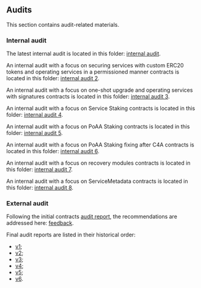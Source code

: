 ## Audits
This section contains audit-related materials.

### Internal audit
The latest internal audit is located in this folder: [internal audit](https://github.com/valory-xyz/autonolas-registries/blob/main/audits/internal).

An internal audit with a focus on securing services with custom ERC20 tokens and operating services in a permissioned manner
contracts is located in this folder: [internal audit 2](https://github.com/valory-xyz/autonolas-registries/blob/main/audits/internal2).

An internal audit with a focus on one-shot upgrade and operating services with signatures
contracts is located in this folder: [internal audit 3](https://github.com/valory-xyz/autonolas-registries/blob/main/audits/internal3).

An internal audit with a focus on Service Staking
contracts is located in this folder: [internal audit 4](https://github.com/valory-xyz/autonolas-registries/blob/main/audits/internal4).

An internal audit with a focus on PoAA Staking
contracts is located in this folder: [internal audit 5](https://github.com/valory-xyz/autonolas-registries/blob/main/audits/internal5).

An internal audit with a focus on PoAA Staking fixing after C4A
contracts is located in this folder: [internal audit 6](https://github.com/valory-xyz/autonolas-registries/blob/main/audits/internal6).

An internal audit with a focus on recovery modules
contracts is located in this folder: [internal audit 7](https://github.com/valory-xyz/autonolas-registries/blob/main/audits/internal7).

An internal audit with a focus on ServiceMetadata
contracts is located in this folder: [internal audit 8](https://github.com/valory-xyz/autonolas-registries/blob/main/audits/internal8).

### External audit

Following the initial contracts [audit report](https://github.com/valory-xyz/autonolas-registries/blob/main/audits/Valory%20Review%20Final.pdf),
the recommendations are addressed here: [feedback](https://github.com/valory-xyz/autonolas-registries/blob/main/audits/Addressing%20Initial%20ApeWorX%20Recommentations.pdf).

Final audit reports are listed in their historical order:
- [v1](https://github.com/valory-xyz/autonolas-registries/blob/main/audits/Valory_Agent_Registries_Smart_Contract_Audit_by_Solidity_Finance.pdf);
- [v2](https://github.com/valory-xyz/autonolas-registries/blob/main/audits/Valory_Agent_Registries_Smart_Contract_Audit_by_Solidity_Finance-1.pdf);
- [v3](https://github.com/valory-xyz/autonolas-registries/blob/main/audits/Valory_Agent_Registries_Smart_Contract_Audit_by_Solidity_Finance-2.pdf);
- [v4](https://sourcehat.com/audits/ValoryAgentRegistries/);
- [v5](https://code4rena.com/reports/2023-12-autonolas);
- [v6](https://code4rena.com/reports/2024-05-olas).
